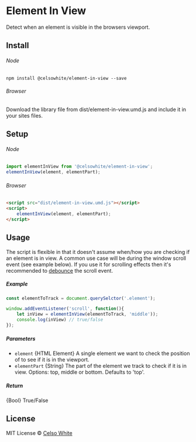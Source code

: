 # Element In View

Detect when an element is visible in the browsers viewport.

## Install

###### Node
```
npm install @celsowhite/element-in-view --save
```

###### Browser
Download the library file from dist/element-in-view.umd.js and include it in your sites files.

## Setup

###### Node

```javascript
import elementInView from '@celsowhite/element-in-view';
elementInView(element, elementPart);
```

###### Browser

```html
<script src="dist/element-in-view.umd.js"></script>
<script>
    elementInView(element, elementPart);
</script>
```

## Usage
The script is flexible in that it doesn't assume when/how you are checking if an element is in view. A common use case will be during the window scroll event (see example below). If you use it for scrolling effects then it's recommended to [debounce](https://davidwalsh.name/javascript-debounce-function) the scroll event.

##### Example

```js
const elementToTrack = document.querySelctor('.element');

window.addEventListener('scroll', function(){
    let inView = elementInView(elementToTrack, 'middle'));
    console.log(inView) // true/false
});
```
##### Parameters

- `element` {HTML Element} A single element we want to check the position of to see if it is in the viewport.
- `elementPart` {String} The part of the element we track to check if it is in view. Options: top, middle or bottom. Defaults to 'top'.

##### Return

{Bool} True/False

## License

MIT License © [Celso White](https://celsowhite.com)